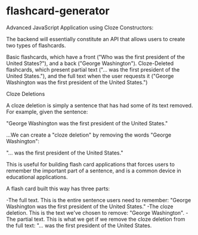 # flashcard-generator
Advanced JavaScript Application using Cloze Constructors:

The backend will essentially constitute an API that allows users to create two types of flashcards.

Basic flashcards, which have a front ("Who was the first president of the United States?"), and a back ("George Washington").
Cloze-Deleted flashcards, which present partial text ("... was the first president of the United States."), and the full text when the user requests it ("George Washington was the first president of the United States.")

Cloze Deletions

A cloze deletion is simply a sentence that has had some of its text removed. For example, given the sentence:

  "George Washington was the first president of the United States."

  ...We can create a "cloze deletion" by removing the words "George Washington":

  "... was the first president of the United States."

This is useful for building flash card applications that forces users to remember the important part of a sentence, and is a common device in educational applications.

A flash card built this way has three parts:

-The full text. This is the entire sentence users need to remember:  "George Washington was the first president of the United States."
-The cloze deletion. This is the text we've chosen to remove: "George Washington".
-The partial text. This is what we get if we remove the cloze deletion from the full text: "... was the first president of the United States.
